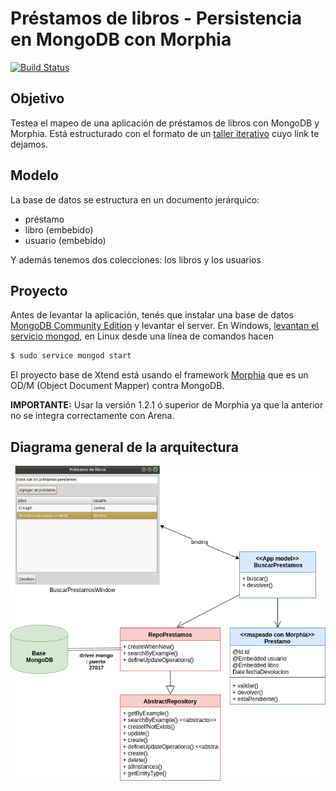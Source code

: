 # Préstamos de libros - Persistencia en MongoDB con Morphia

[![Build Status](https://travis-ci.org/uqbar-project/eg-libros-morphia.svg?branch=master)](https://travis-ci.org/uqbar-project/eg-libros-morphia)

## Objetivo
Testea el mapeo de una aplicación de préstamos de libros con MongoDB y Morphia. 
Está estructurado con el formato de un [taller iterativo](https://docs.google.com/document/d/1kLAsruPYKZBNB0zi40_ORYavt_daQzEpaz2tf6pB6zw/edit#) cuyo link te dejamos. 

## Modelo
La base de datos se estructura en un documento jerárquico:

* préstamo
 * libro (embebido)
 * usuario (embebido)

Y además tenemos dos colecciones: los libros y los usuarios

## Proyecto
Antes de levantar la aplicación, tenés que instalar una base de datos [MongoDB Community Edition](https://www.mongodb.com/) y levantar el server. En Windows, [levantan el servicio mongod](https://docs.mongodb.com/manual/tutorial/install-mongodb-on-windows/), en Linux desde una línea de comandos hacen

```bash
$ sudo service mongod start
```

El proyecto base de Xtend está usando el framework [Morphia](http://mongodb.github.io/morphia/) que es un OD/M (Object Document Mapper) contra MongoDB.

**IMPORTANTE:** Usar la versión 1.2.1 ó superior de Morphia ya que la anterior no se integra correctamente con Arena.

## Diagrama general de la arquitectura

![image](images/Arquitectura.png)

